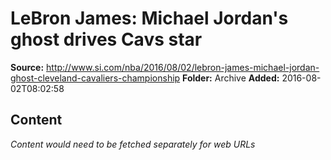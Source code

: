 # LeBron James: Michael Jordan's ghost drives Cavs star

**Source:** http://www.si.com/nba/2016/08/02/lebron-james-michael-jordan-ghost-cleveland-cavaliers-championship
**Folder:** Archive
**Added:** 2016-08-02T08:02:58




## Content
*Content would need to be fetched separately for web URLs*
